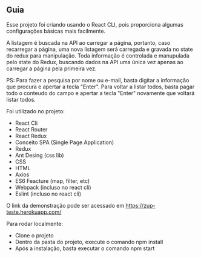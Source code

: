 ## Guia

Esse projeto foi criando usando o React CLI, pois proporciona algumas configurações básicas mais facilmente.

A listagem é buscada na API ao carregar a página, portanto, caso recarregar a página, uma nova listagem será carregada e gravada no state do redux para manipulação. Toda informação é controlada e manupulada pelo state do Redux, buscando dados na API uma única vez apenas ao carregar a página pela primeira vez.

PS: Para fazer a pesquisa por nome ou e-mail, basta digitar a informação que procura e apertar a tecla "Enter". Para voltar a listar todos, basta pagar todo o conteudo do campo e apertar a tecla "Enter" novamente que voltará listar todos.

Foi utilizado no projeto:
  - React Cli
  - React Router
  - React Redux
  - Conceito SPA (Single Page Application)
  - Redux
  - Ant Desing (css lib)
  - CSS
  - HTML
  - Axios
  - ES6 Feacture (map, filter, etc)
  - Webpack (incluso no react cli)
  - Eslint (incluso no react cli)

O link da demonstração pode ser acessado em https://zup-teste.herokuapp.com/

Para rodar localmente:
  - Clone o projeto
  - Dentro da pasta do projeto, execute o comando npm install
  - Após a instalação, basta executar o comando npm start

